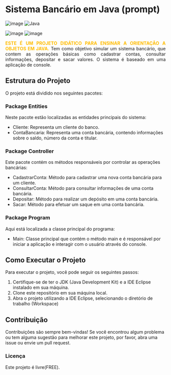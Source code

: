 <h1>Sistema Bancário em Java (prompt)</h1>

![image](https://img.shields.io/badge/Eclipse-2C2255?style=for-the-badge&logo=eclipse&logoColor=white) ![Java](https://img.shields.io/badge/java-%23ED8B00.svg?style=for-the-badge&logo=openjdk&logoColor=white)

![image](https://img.shields.io/badge/Feito_em-JAVA-ffbc00)
![image](https://img.shields.io/badge/Versão-1.0-green)



<p style="text-align: justify;"><strong style="text-transform: uppercase; color: #ffbc00;">Este é um projeto didático para ensinar a orientação a objetos em JAVA.</strong> Tem como objetivo simular um sistema bancário, que contem as  operações básicas como cadastrar contas, consultar informações, depositar e sacar valores. O sistema é baseado em uma aplicação de console.</p>

<h2>Estrutura do Projeto</h2>

<p>O projeto está dividido nos seguintes pacotes:</p>

<h3>Package Entities</h3>
<p>Neste pacote estão localizadas as entidades principais do sistema:</p>

<ul>
<li>Cliente: Representa um cliente do banco.</li>
<li>ContaBancaria: Representa uma conta bancária, contendo informações sobre o saldo, número da conta e titular.</li>
</ul>

<h3>Package Controller</h3>
<p>Este pacote contém os métodos responsáveis por controlar as operações bancárias:</p>
<ul>
<li>CadastrarConta: Método para cadastrar uma nova conta bancária para um cliente.</li>
<li>ConsultarConta: Método para consultar informações de uma conta bancária.</li>
<li>Depositar: Método para realizar um depósito em uma conta bancária.</li>
<li>Sacar: Método para efetuar um saque em uma conta bancária.</li>
</ul>

<h3>Package Program</h3>
<p>Aqui está localizada a classe principal do programa:</p>
<ul>
<li><p>Main: Classe principal que contém o método main e é responsável por iniciar a aplicação e interagir com o usuário através do console.<p></li>
</ul>

<h2>Como Executar o Projeto</h2>
<p>Para executar o projeto, você pode seguir os seguintes passos:</p>

<ol>
<li>Certifique-se de ter o JDK (Java Development Kit) e a IDE Eclipse instalado em sua máquina.</li>
<li>Clone este repositório em sua máquina local.</li>
<li>Abra o projeto utilizando a IDE Eclipse, selecionando o diretório de trabalho (Workspace)</li>
</ol>

<h2>Contribuição</h2>

Contribuições são sempre bem-vindas! Se você encontrou algum problema ou tem alguma sugestão para melhorar este projeto, por favor, abra uma issue ou envie um pull request.

<h3>Licença</h3>

<p>Este projeto é livre(FREE).</p>